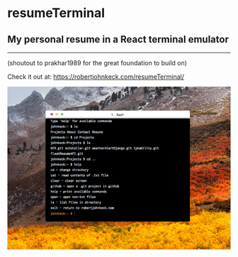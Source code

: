 # resumeTerminal
## My personal resume in a React terminal emulator 
---
(shoutout to prakhar1989 for the great foundation to build on)

Check it out at: https://robertjohnkeck.com/resumeTerminal/

![Terminal Screenshot](https://github.com/robertjkeck2/resumeTerminal/blob/master/images/terminal.png)
